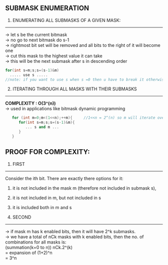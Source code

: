 SUBMASK ENUMERATION
--

1. ENUMERATING ALL SUBMASKS OF A GIVEN MASK:
---
  -> let s be the current bitmask\
  -> no go to next bitmask do s-1\
  -> rightmost bit set will be removed and all bits to the right of it will become one\
  -> cut this mask to the highest value it can take\
  -> this will be the next submask after s in descending order
  
  ```cpp
  for(int s=m;s;s=(s-1)&m)
    ..... use s .....
  //note: if you want to use s when s =0 then u have to break it otherwise the algorithm will enter an infinite loop
  ```
  
2. ITERATING THROUGH ALL MASKS WITH THEIR SUBMASKS
---
**COMPLEXITY : O(3^(n))**\
-> used in applications like bitmask dynamic programming
```cpp
   for (int m=0;m<(1<<n);++m){     //1<<n = 2^(n) so m will iterate over all subsets
      for(int s=m;s;s=(s-1)&m){
         ... s and m ...
      }
   }
```
**PROOF FOR COMPLEXITY:**
--

1. FIRST
---
Consider the ith bit. There are exactly there options for it:
1. it is not included in the mask m (therefore not included in submask s),
2. it is not included in m, but not included in s
3. it is included both in m and s

2. SECOND
---
-> if mask m has k enabled bits, then it will have 2^k submasks.\
-> we have a total of nCk masks with k enabled bits, then the no. of combinations for all masks is:\
  (summation(k=0 to n)) nCk.2^(k)\
    = expansion of (1+2)^n\
    = 3^n
